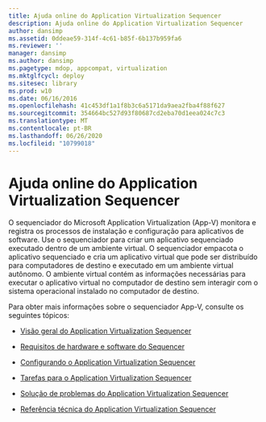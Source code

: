 ```yaml
---
title: Ajuda online do Application Virtualization Sequencer
description: Ajuda online do Application Virtualization Sequencer
author: dansimp
ms.assetid: 0ddeae59-314f-4c61-b85f-6b137b959fa6
ms.reviewer: ''
manager: dansimp
ms.author: dansimp
ms.pagetype: mdop, appcompat, virtualization
ms.mktglfcycl: deploy
ms.sitesec: library
ms.prod: w10
ms.date: 06/16/2016
ms.openlocfilehash: 41c453df1a1f8b3c6a5171da9aea2fba4f88f627
ms.sourcegitcommit: 354664bc527d93f80687cd2eba70d1eea024c7c3
ms.translationtype: MT
ms.contentlocale: pt-BR
ms.lasthandoff: 06/26/2020
ms.locfileid: "10799018"
---
```

# Ajuda online do Application Virtualization Sequencer


O sequenciador do Microsoft Application Virtualization (App-V) monitora e registra os processos de instalação e configuração para aplicativos de software. Use o sequenciador para criar um aplicativo sequenciado executado dentro de um ambiente virtual. O sequenciador empacota o aplicativo sequenciado e cria um aplicativo virtual que pode ser distribuído para computadores de destino e executado em um ambiente virtual autônomo. O ambiente virtual contém as informações necessárias para executar o aplicativo virtual no computador de destino sem interagir com o sistema operacional instalado no computador de destino.

Para obter mais informações sobre o sequenciador App-V, consulte os seguintes tópicos:

-   [Visão geral do Application Virtualization Sequencer](application-virtualization-sequencer-overview.md)

-   [Requisitos de hardware e software do Sequencer](sequencer-hardware-and-software-requirements.md)

-   [Configurando o Application Virtualization Sequencer](configuring-the-application-virtualization-sequencer.md)

-   [Tarefas para o Application Virtualization Sequencer](tasks-for-the-application-virtualization-sequencer.md)

-   [Solução de problemas do Application Virtualization Sequencer](troubleshooting-the-application-virtualization-sequencer.md)

-   [Referência técnica do Application Virtualization Sequencer](application-virtualization-sequencer-technical-reference-keep.md)

 

 





